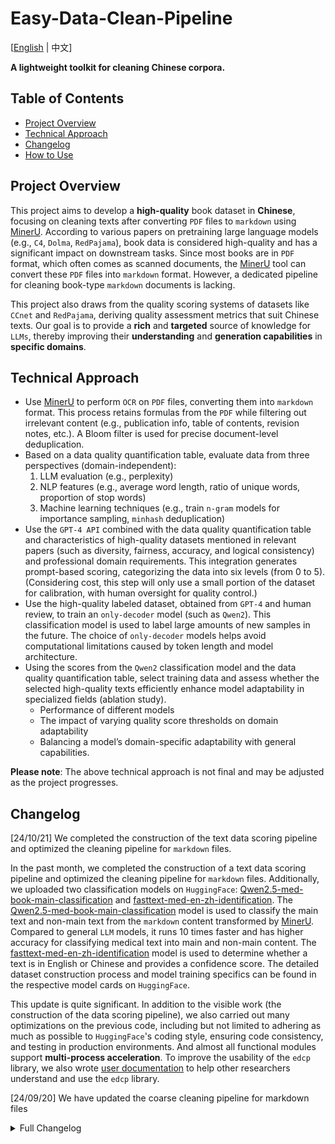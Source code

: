 # Easy-Data-Clean-Pipeline

[[English](README.md) | 中文]

**A lightweight toolkit for cleaning Chinese corpora.**

## Table of Contents

- [Project Overview](#project-overview)
- [Technical Approach](#technical-approach)
- [Changelog](#changelog)
- [How to Use](#how-to-use)

## Project Overview

This project aims to develop a **high-quality** book dataset in **Chinese**, focusing on cleaning texts after converting `PDF` files to `markdown` using [MinerU](https://github.com/opendatalab/MinerU). According to various papers on pretraining large language models (e.g., `C4`, `Dolma`, `RedPajama`), book data is considered high-quality and has a significant impact on downstream tasks. Since most books are in `PDF` format, which often comes as scanned documents, the [MinerU](https://github.com/opendatalab/MinerU) tool can convert these `PDF` files into `markdown` format. However, a dedicated pipeline for cleaning book-type `markdown` documents is lacking.

This project also draws from the quality scoring systems of datasets like `CCnet` and `RedPajama`, deriving quality assessment metrics that suit Chinese texts. Our goal is to provide a **rich** and **targeted** source of knowledge for `LLMs`, thereby improving their **understanding** and **generation capabilities** in **specific domains**.

## Technical Approach

- Use [MinerU](https://github.com/opendatalab/MinerU) to perform `OCR` on `PDF` files, converting them into `markdown` format. This process retains formulas from the `PDF` while filtering out irrelevant content (e.g., publication info, table of contents, revision notes, etc.). A Bloom filter is used for precise document-level deduplication.
- Based on a data quality quantification table, evaluate data from three perspectives (domain-independent):
  1. LLM evaluation (e.g., perplexity)
  2. NLP features (e.g., average word length, ratio of unique words, proportion of stop words)
  3. Machine learning techniques (e.g., train `n-gram` models for importance sampling, `minhash` deduplication)
- Use the `GPT-4 API` combined with the data quality quantification table and characteristics of high-quality datasets mentioned in relevant papers (such as diversity, fairness, accuracy, and logical consistency) and professional domain requirements. This integration generates prompt-based scoring, categorizing the data into six levels (from 0 to 5). (Considering cost, this step will only use a small portion of the dataset for calibration, with human oversight for quality control.)
- Use the high-quality labeled dataset, obtained from `GPT-4` and human review, to train an `only-decoder` model (such as `Qwen2`). This classification model is used to label large amounts of new samples in the future. The choice of `only-decoder` models helps avoid computational limitations caused by token length and model architecture.
- Using the scores from the `Qwen2` classification model and the data quality quantification table, select training data and assess whether the selected high-quality texts efficiently enhance model adaptability in specialized fields (ablation study).
  - Performance of different models
  - The impact of varying quality score thresholds on domain adaptability
  - Balancing a model’s domain-specific adaptability with general capabilities.

**Please note**: The above technical approach is not final and may be adjusted as the project progresses.

## Changelog

[24/10/21] We completed the construction of the text data scoring pipeline and optimized the cleaning pipeline for `markdown` files.

In the past month, we completed the construction of a text data scoring pipeline and optimized the cleaning pipeline for `markdown` files. Additionally, we uploaded two classification models on `HuggingFace`: [Qwen2.5-med-book-main-classification](https://huggingface.co/ytzfhqs/Qwen2.5-med-book-main-classification) and [fasttext-med-en-zh-identification](https://huggingface.co/ytzfhqs/fasttext-med-en-zh-identification). The [Qwen2.5-med-book-main-classification](https://huggingface.co/ytzfhqs/Qwen2.5-med-book-main-classification) model is used to classify the main text and non-main text from the `markdown` content transformed by [MinerU](https://github.com/opendatalab/MinerU). Compared to general `LLM` models, it runs 10 times faster and has higher accuracy for classifying medical text into main and non-main content. The [fasttext-med-en-zh-identification](https://huggingface.co/ytzfhqs/fasttext-med-en-zh-identification) model is used to determine whether a text is in English or Chinese and provides a confidence score. The detailed dataset construction process and model training specifics can be found in the respective model cards on `HuggingFace`.

This update is quite significant. In addition to the visible work (the construction of the data scoring pipeline), we also carried out many optimizations on the previous code, including but not limited to adhering as much as possible to `HuggingFace`'s coding style, ensuring code consistency, and testing in production environments. And almost all functional modules support **multi-process acceleration**. To improve the usability of the `edcp` library, we also wrote [user documentation](https://github.com/ytzfhqs/EDCP/tree/main/docs) to help other researchers understand and use the `edcp` library.

[24/09/20] We have updated the coarse cleaning pipeline for markdown files
<details><summary>Full Changelog</summary>

We are thrilled to announce the first feature update of the `edcp` library, which introduces a pipeline for preliminary cleaning of `markdown` files.

Specifically, when we use [MinerU](https://github.com/opendatalab/MinerU) to convert `PDF` files into `markdown` format, a lot of non-content elements, such as book introductions, publisher information, and formatting guidelines, are also included. Therefore, we attempt to leverage an `LLM` to clean up these extraneous parts.

Since most of the content is in Chinese, we use the recently released [Qwen2.5](https://github.com/QwenLM/Qwen2.5) series. Based on our experiments, models with at least 7B parameters are required to ensure the filtering quality, with 14B or larger models recommended.

We offer batch inference processes through both the `VLLM` and `Transformers` frameworks. Our tests show that using the `VLLM` framework is twice as fast as using the `Transformers` framework. However, if you don't have the `VLLM` framework, there's no need to worry, as we also provide parallel inference to accelerate processing, provided there is enough VRAM.

The project file tree is:
```
└── edcp
  ├── mdclean
      ├── __init__.py
      └── LLMFilter.py
      └── VLLMFilter.py
      └── charreplace.py
      └── pipelines.py
      └── template.py
      └── utils.py
  └── md_pipe_demo.py
```
The main roles of each file are as follows:
 - `LLMFilter.py`: Batch inference process using the Transformers framework.
 - `charreplace.py`: Regular expressions and character library for text replacement operations.
 - `pipelines.py`: Entry point for the processing pipeline.
 - `template.py`: LLM filtering prompt templates.
 - `utils.py`: Common utility functions.
 - `md_pipe_demo.py`: Tests for the key functions above, along with usage examples.

## How to Use

### Install Dependencies

> [!IMPORTANT]
> This step is required.

```bash
git clone https://github.com/ytzfhqs/EDCP
cd EDCP
pip install requirements.txt -r
```

> [!TIP]
> For detailed usage, refer to the [User Documentation](https://github.com/ytzfhqs/EDCP/tree/main/docs).
